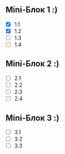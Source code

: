 ## Mini-Блок 1 :)
   - [x] 1.1
   - [x] 1.2
   - [ ] 1.3
   - [ ] 1.4
## Mini-Блок 2 :)
   - [ ] 2.1
   - [ ] 2.2
   - [ ] 2.3
   - [ ] 2.4
## Mini-Блок 3 :)
   - [ ] 3.1
   - [ ] 3.2
   - [ ] 3.3
